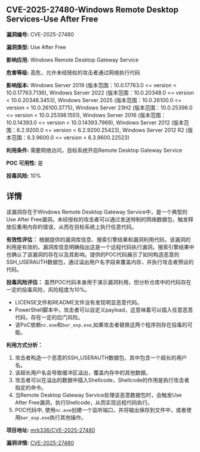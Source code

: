 ## CVE-2025-27480-Windows Remote Desktop Services-Use After Free

**漏洞编号:** CVE-2025-27480

**漏洞类型:** Use After Free

**影响应用:** Windows Remote Desktop Gateway Service

**危害等级:** 高危，允许未经授权的攻击者通过网络执行代码

**影响版本:** Windows Server 2019 (版本范围：10.0.17763.0 <= version < 10.0.17763.7136),
Windows Server 2022 (版本范围：10.0.20348.0 <= version < 10.0.20348.3453),
Windows Server 2025 (版本范围：10.0.26100.0 <= version < 10.0.26100.3775),
Windows Server 23H2 (版本范围：10.0.25398.0 <= version < 10.0.25398.1551),
Windows Server 2016 (版本范围：10.0.14393.0 <= version < 10.0.14393.7969),
Windows Server 2012 (版本范围：6.2.9200.0 <= version < 6.2.9200.25423),
Windows Server 2012 R2 (版本范围：6.3.9600.0 <= version < 6.3.9600.22523)

**利用条件:** 需要网络访问，目标系统开启Remote Desktop Gateway Service

**POC 可用性:** 是

**投毒风险:** 10%

## 详情

该漏洞存在于Windows Remote Desktop Gateway Service中，是一个典型的Use After Free漏洞。未经授权的攻击者可以通过发送特制的网络数据包，触发释放后重用内存的错误，从而在目标系统上执行任意代码。

**有效性评估：**
根据提供的漏洞库信息、搜索引擎结果和漏洞利用代码，该漏洞的利用是有效的。漏洞库信息明确指出这是一个远程代码执行漏洞。搜索引擎结果中也确认了该漏洞的存在以及其影响。提供的POC代码展示了如何构造恶意的SSH_USERAUTH数据包，通过溢出用户名字段来覆盖内存，并执行攻击者预设的代码。

**投毒风险评估：**
虽然POC代码本身用于演示漏洞利用，但分析仓库中的代码存在一定的投毒风险，风险程度为10%。
- LICENSE文件和README文件没有发现明显恶意代码。
- PowerShell脚本中，攻击者可以自定义payload，这意味着可以插入任意恶意代码，存在一定的后门风险。
- 该PoC依赖`nc.exe`和`bar_exp.exe`,如果攻击者替换这两个程序则存在投毒的可能。

**利用方式分析：**
1.  攻击者构造一个恶意的SSH_USERAUTH数据包，其中包含一个超长的用户名。
2.  该超长用户名会导致缓冲区溢出，覆盖内存中的其他数据。
3.  攻击者可以在溢出的数据中插入Shellcode，Shellcode的作用是执行攻击者指定的命令。
4.  当Remote Desktop Gateway Service处理该恶意数据包时，会触发Use After Free漏洞，执行Shellcode，从而实现远程代码执行。
5.  POC代码中, 使用`nc.exe`创建一个监听端口，并将输出保存到文件中，或者使用`bar_exp.exe`执行其他操作。

**项目地址:** [mrk336/CVE-2025-27480](https://github.com/mrk336/CVE-2025-27480)

**漏洞详情:** [CVE-2025-27480](https://nvd.nist.gov/vuln/detail/CVE-2025-27480)